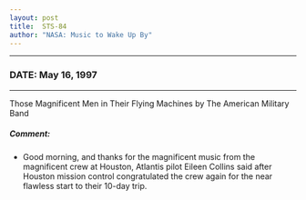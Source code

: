 ```yaml
---
layout: post
title:  STS-84
author: "NASA: Music to Wake Up By"
---
```


----
### DATE: May 16, 1997
----
Those Magnificent Men in Their Flying Machines by The American Military Band

##### Comment:
* Good morning, and thanks for the magnificent music from the magnificent crew at Houston, Atlantis pilot Eileen Collins said after Houston mission control congratulated the crew again for the near flawless start to their 10-day trip.

